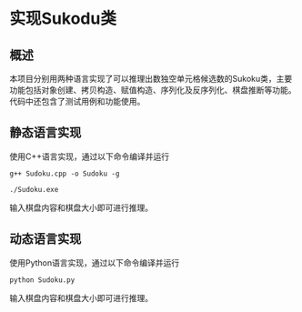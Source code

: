 # 实现Sukodu类

## 概述

本项目分别用两种语言实现了可以推理出数独空单元格候选数的Sukoku类，主要功能包括对象创建、拷贝构造、赋值构造、序列化及反序列化、棋盘推断等功能。代码中还包含了测试用例和功能使用。

## 静态语言实现

使用C++语言实现，通过以下命令编译并运行

```
g++ Sudoku.cpp -o Sudoku -g

./Sudoku.exe 
```

输入棋盘内容和棋盘大小即可进行推理。

## 动态语言实现

使用Python语言实现，通过以下命令编译并运行

```
python Sudoku.py
```

输入棋盘内容和棋盘大小即可进行推理。

